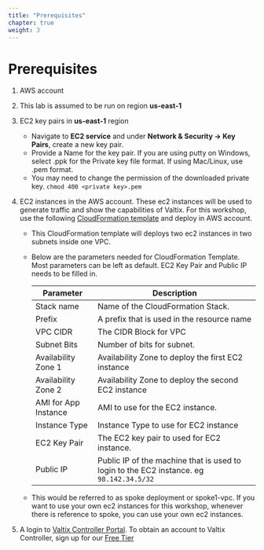 ```yaml
---
title: "Prerequisites"
chapter: true
weight: 3
---
```


# Prerequisites

1. AWS account
2. This lab is assumed to be run on region **us-east-1**
3. EC2 key pairs in **us-east-1** region

     * Navigate to **EC2 service** and under **Network & Security -> Key Pairs**, create a new key pair.
     * Provide a Name for the key pair. If you are using putty on Windows, select .ppk for the Private key file format. If using Mac/Linux, use .pem format.
     * You may need to change the permission of the downloaded private key. `chmod 400 <private key>.pem`
 
4. EC2 instances in the AWS account. These ec2 instances will be used to generate traffic and show the capabilities of Valtix. For this workshop, use the following [CloudFormation template](https://console.aws.amazon.com/cloudformation/home?region=us-east-1#/stacks/quickcreate?templateUrl=https%3A%2F%2Fvaltix-public.s3.amazonaws.com%2Fcloud-formation%2Fvaltix-datapath.yml&stackName=spoke1-vpc&param_AppAMI=valtix-default&param_BastionHost=no&param_InstanceType=t3a.small&param_KeyPairName=&param_Prefix=spoke1&param_SubnetBits=8&param_VPCCidr=10.0.0.0%2F16&param_ValtixResources=no&param_Zone1=us-east-1a&param_Zone2=us-east-1b) and deploy in AWS account.
    
     * This CloudFormation template will deploys two ec2 instances in two subnets inside one VPC. 
     * Below are the parameters needed for CloudFormation Template. Most parameters can be left as default. EC2 Key Pair and Public IP needs to be filled in.   

        Parameter | Description
        ----------|-------------
        Stack name| Name of the CloudFormation Stack.
        Prefix | A prefix that is used in the resource name
        VPC CIDR | The CIDR Block for VPC
        Subnet Bits | Number of bits for subnet.
        Availability Zone 1| Availability Zone to deploy the first EC2 instance
        Availability Zone 2| Availability Zone to deploy the second EC2 instance
        AMI for App Instance| AMI to use for the EC2 instance.
        Instance Type | Instance Type to use for EC2 instance
        EC2 Key Pair | The EC2 key pair to used for EC2 instance.
        Public IP | Public IP of the machine that is used to login to the EC2 instance. eg `98.142.34.5/32`
     
     * This would be referred to as spoke deployment or spoke1-vpc. If you want to use your own ec2 instances for this workshop, whenever there is reference to spoke, you can use your own ec2 instances.


5. A login to [Valtix Controller Portal](https://prod1-dashboard.vtxsecurityservices.com/). To obtain an account to Valtix Controller, sign up for our [Free Tier](https://valtix.com/sign-up/)

